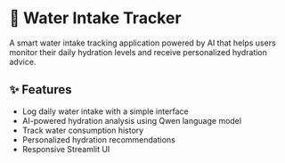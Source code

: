 # 🚰 Water Intake Tracker


A smart water intake tracking application powered by AI that helps users monitor their daily hydration levels and receive personalized hydration advice.

## ✨ Features

- Log daily water intake with a simple interface
- AI-powered hydration analysis using Qwen language model
- Track water consumption history
- Personalized hydration recommendations
- Responsive Streamlit UI
